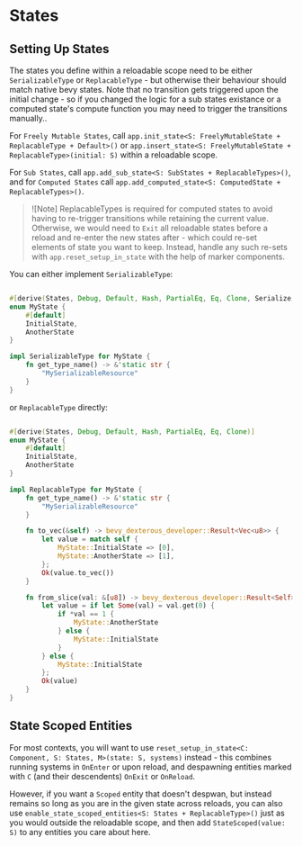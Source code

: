 # States

## Setting Up States

The states you define within a reloadable scope need to be either `SerializableType` or `ReplacableType` - but otherwise their behaviour should match native bevy states. Note that no transition gets triggered upon the initial change - so if you changed the logic for a sub states existance or a computed state's compute function you may need to trigger the transitions manually..

For `Freely Mutable States`, call `app.init_state<S: FreelyMutableState + ReplacableType + Default>()` or `app.insert_state<S: FreelyMutableState + ReplacableType>(initial: S)` within a reloadable scope.

For `Sub States`, call `app.add_sub_state<S: SubStates + ReplacableTypes>()`, and for `Computed States` call `app.add_computed_state<S: ComputedState + ReplacableTypes>()`.

> ![Note]
> ReplacableTypes is required for computed states to avoid having to re-trigger transitions while retaining the current value. Otherwise, we would need to `Exit` all reloadable states before a reload and re-enter the new states after - which could re-set elements of state you want to keep.
> Instead, handle any such re-sets with `app.reset_setup_in_state` with the help of marker components.

You can either implement `SerializableType`:

```rust

#[derive(States, Debug, Default, Hash, PartialEq, Eq, Clone, Serialize, Deserialize)]
enum MyState {
    #[default]
    InitialState,
    AnotherState
}

impl SerializableType for MyState {
    fn get_type_name() -> &'static str {
        "MySerializableResource"
    }
}
```

or `ReplacableType` directly:

```rust

#[derive(States, Debug, Default, Hash, PartialEq, Eq, Clone)]
enum MyState {
    #[default]
    InitialState,
    AnotherState
}

impl ReplacableType for MyState {
    fn get_type_name() -> &'static str {
        "MySerializableResource"
    }

    fn to_vec(&self) -> bevy_dexterous_developer::Result<Vec<u8>> {
        let value = match self {
            MyState::InitialState => [0],
            MyState::AnotherState => [1],
        };
        Ok(value.to_vec())
    }

    fn from_slice(val: &[u8]) -> bevy_dexterous_developer::Result<Self> {
        let value = if let Some(val) = val.get(0) {
            if *val == 1 {
                MyState::AnotherState
            } else {
                MyState::InitialState
            }
        } else {
            MyState::InitialState
        };
        Ok(value)
    }
}
```

## State Scoped Entities

For most contexts, you will want to use `reset_setup_in_state<C: Component, S: States, M>(state: S, systems)` instead - this combines running systems in `OnEnter` or upon reload, and despawning entities marked with `C` (and their descendents) `OnExit` or `OnReload`.

However, if you want a `Scoped` entity that doesn't despwan, but instead remains so long as you are in the given state across reloads, you can also use `enable_state_scoped_entities<S: States + ReplacableType>()` just as you would outside the reloadable scope, and then add `StateScoped(value: S)` to any entities you care about here.
